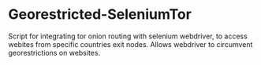 # Georestricted-SeleniumTor

Script for integrating tor onion routing with selenium webdriver, to access webites from specific countries exit nodes. 
Allows webdriver to circumvent georestrictions on websites. 
